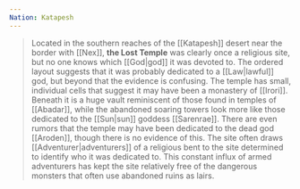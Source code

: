 ```yaml
---
Nation: Katapesh
---
```

> Located in the southern reaches of the [[Katapesh]] desert near the border with [[Nex]], **the Lost Temple** was clearly once a religious site, but no one knows which [[God|god]] it was devoted to.
> The ordered layout suggests that it was probably dedicated to a [[Law|lawful]] god, but beyond that the evidence is confusing. The temple has small, individual cells that suggest it may have been a monastery of [[Irori]]. Beneath it is a huge vault reminiscent of those found in temples of [[Abadar]], while the abandoned soaring towers look more like those dedicated to the [[Sun|sun]] goddess [[Sarenrae]]. There are even rumors that the temple may have been dedicated to the dead god [[Aroden]], though there is no evidence of this.
> The site often draws [[Adventurer|adventurers]] of a religious bent to the site determined to identify who it was dedicated to. This constant influx of armed adventurers has kept the site relatively free of the dangerous monsters that often use abandoned ruins as lairs.